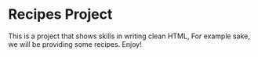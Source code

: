 # Recipes Project

This is a project that shows skills in writing clean HTML, For example sake, we will be providing some recipes. Enjoy!
